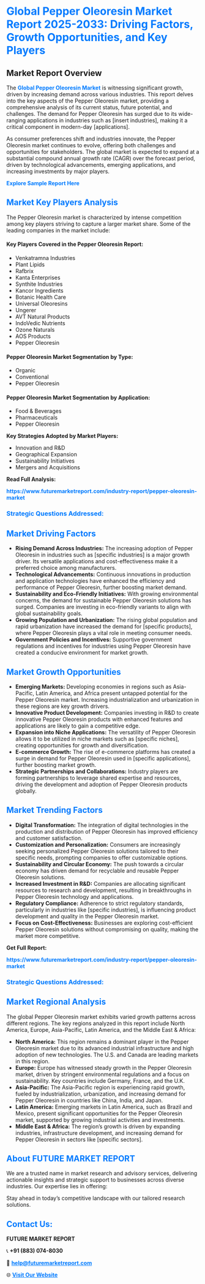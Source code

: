 <h1 style="color: #007BFF;">Global Pepper Oleoresin Market Report 2025-2033: Driving Factors, Growth Opportunities, and Key Players</h1>

<section id="overview">
<h2>Market Report Overview</h2>
<p>The <a href="https://www.futuremarketreport.com/industry-report/pepper-oleoresin-market" style="color: #007BFF; text-decoration: none;"><strong>Global Pepper Oleoresin Market</strong></a> is witnessing significant growth, driven by increasing demand across various industries. This report delves into the key aspects of the Pepper Oleoresin market, providing a comprehensive analysis of its current status, future potential, and challenges. The demand for Pepper Oleoresin has surged due to its wide-ranging applications in industries such as [insert industries], making it a critical component in modern-day [applications].</p>
<p>As consumer preferences shift and industries innovate, the Pepper Oleoresin market continues to evolve, offering both challenges and opportunities for stakeholders. The global market is expected to expand at a substantial compound annual growth rate (CAGR) over the forecast period, driven by technological advancements, emerging applications, and increasing investments by major players.</p>
</section>

<section id="overview">
<p><a href="https://www.futuremarketreport.com/request-sample/reportId=98928" style="color: #007BFF; text-decoration: none;"><strong>Explore Sample Report Here</strong></a></p>
</section>

<section id="key-players">
<h2 style="color: #007BFF;">Market Key Players Analysis</h2>
<p>The Pepper Oleoresin market is characterized by intense competition among key players striving to capture a larger market share. Some of the leading companies in the market include:</p>
<h4>Key Players Covered in the Pepper Oleoresin Report:</h4>
<ul><li>Venkatramna Industries</li><li>Plant Lipids</li><li>Rafbrix</li><li>Kanta Enterprises</li><li>Synthite Industries</li><li>Kancor Ingredients</li><li>Botanic Health Care</li><li>Universal Oleoresins</li><li>Ungerer</li><li>AVT Natural Products</li><li>IndoVedic Nutrients</li><li>Ozone Naturals</li><li>AOS Products</li><li>Pepper Oleoresin</li></ul>
<h4>Pepper Oleoresin Market Segmentation by Type:</h4>
<ul><li>Organic</li><li>Conventional</li><li>Pepper Oleoresin</li></ul>

<h4>Pepper Oleoresin Market Segmentation by Application:</h4>
<ul><li>Food &amp; Beverages</li><li>Pharmaceuticals</li><li>Pepper Oleoresin</li></ul>
<p><strong>Key Strategies Adopted by Market Players:</strong></p>
<ul>
<li>Innovation and R&D</li>
<li>Geographical Expansion</li>
<li>Sustainability Initiatives</li>
<li>Mergers and Acquisitions</li>
</ul>
</section>

<section>
<p><strong>Read Full Analysis: </strong></p><a href="https://www.futuremarketreport.com/industry-report/pepper-oleoresin-market" style="color: #007BFF; text-decoration: none;"><strong>https://www.futuremarketreport.com/industry-report/pepper-oleoresin-market</strong></a>
<h3 style="color: #007BFF;">Strategic Questions Addressed:</h3>
</section>

<section id="driving-factors">
<h2 style="color: #007BFF;">Market Driving Factors</h2>
<ul>
<li><strong>Rising Demand Across Industries:</strong> The increasing adoption of Pepper Oleoresin in industries such as [specific industries] is a major growth driver. Its versatile applications and cost-effectiveness make it a preferred choice among manufacturers.</li>
<li><strong>Technological Advancements:</strong> Continuous innovations in production and application technologies have enhanced the efficiency and performance of Pepper Oleoresin, further boosting market demand.</li>
<li><strong>Sustainability and Eco-Friendly Initiatives:</strong> With growing environmental concerns, the demand for sustainable Pepper Oleoresin solutions has surged. Companies are investing in eco-friendly variants to align with global sustainability goals.</li>
<li><strong>Growing Population and Urbanization:</strong> The rising global population and rapid urbanization have increased the demand for [specific products], where Pepper Oleoresin plays a vital role in meeting consumer needs.</li>
<li><strong>Government Policies and Incentives:</strong> Supportive government regulations and incentives for industries using Pepper Oleoresin have created a conducive environment for market growth.</li>
</ul>
</section>

<section id="growth-opportunities">
<h2 style="color: #007BFF;">Market Growth Opportunities</h2>
<ul>
<li><strong>Emerging Markets:</strong> Developing economies in regions such as Asia-Pacific, Latin America, and Africa present untapped potential for the Pepper Oleoresin market. Increasing industrialization and urbanization in these regions are key growth drivers.</li>
<li><strong>Innovative Product Development:</strong> Companies investing in R&D to create innovative Pepper Oleoresin products with enhanced features and applications are likely to gain a competitive edge.</li>
<li><strong>Expansion into Niche Applications:</strong> The versatility of Pepper Oleoresin allows it to be utilized in niche markets such as [specific niches], creating opportunities for growth and diversification.</li>
<li><strong>E-commerce Growth:</strong> The rise of e-commerce platforms has created a surge in demand for Pepper Oleoresin used in [specific applications], further boosting market growth.</li>
<li><strong>Strategic Partnerships and Collaborations:</strong> Industry players are forming partnerships to leverage shared expertise and resources, driving the development and adoption of Pepper Oleoresin products globally.</li>
</ul>
</section>

<section id="trending-factors">
<h2 style="color: #007BFF;">Market Trending Factors</h2>
<ul>
<li><strong>Digital Transformation:</strong> The integration of digital technologies in the production and distribution of Pepper Oleoresin has improved efficiency and customer satisfaction.</li>
<li><strong>Customization and Personalization:</strong> Consumers are increasingly seeking personalized Pepper Oleoresin solutions tailored to their specific needs, prompting companies to offer customizable options.</li>
<li><strong>Sustainability and Circular Economy:</strong> The push towards a circular economy has driven demand for recyclable and reusable Pepper Oleoresin solutions.</li>
<li><strong>Increased Investment in R&D:</strong> Companies are allocating significant resources to research and development, resulting in breakthroughs in Pepper Oleoresin technology and applications.</li>
<li><strong>Regulatory Compliance:</strong> Adherence to strict regulatory standards, particularly in industries like [specific industries], is influencing product development and quality in the Pepper Oleoresin market.</li>
<li><strong>Focus on Cost-Effectiveness:</strong> Businesses are exploring cost-efficient Pepper Oleoresin solutions without compromising on quality, making the market more competitive.</li>
</ul>
</section>

<section>
<p><strong>Get Full Report: </strong></p><a href="https://www.futuremarketreport.com/industry-report/pepper-oleoresin-market" style="color: #007BFF; text-decoration: none;"><strong>https://www.futuremarketreport.com/industry-report/pepper-oleoresin-market</strong></a>
<h3 style="color: #007BFF;">Strategic Questions Addressed:</h3>
</section>


<section id="regional-analysis">
<h2 style="color: #007BFF;">Market Regional Analysis</h2>
<p>The global Pepper Oleoresin market exhibits varied growth patterns across different regions. The key regions analyzed in this report include North America, Europe, Asia-Pacific, Latin America, and the Middle East & Africa:</p>
<ul>
<li><strong>North America:</strong> This region remains a dominant player in the Pepper Oleoresin market due to its advanced industrial infrastructure and high adoption of new technologies. The U.S. and Canada are leading markets in this region.</li>
<li><strong>Europe:</strong> Europe has witnessed steady growth in the Pepper Oleoresin market, driven by stringent environmental regulations and a focus on sustainability. Key countries include Germany, France, and the U.K.</li>
<li><strong>Asia-Pacific:</strong> The Asia-Pacific region is experiencing rapid growth, fueled by industrialization, urbanization, and increasing demand for Pepper Oleoresin in countries like China, India, and Japan.</li>
<li><strong>Latin America:</strong> Emerging markets in Latin America, such as Brazil and Mexico, present significant opportunities for the Pepper Oleoresin market, supported by growing industrial activities and investments.</li>
<li><strong>Middle East & Africa:</strong> The region’s growth is driven by expanding industries, infrastructure development, and increasing demand for Pepper Oleoresin in sectors like [specific sectors].</li>
</ul>
</section>

<footer>
<h2 style="color: #007BFF;">About FUTURE MARKET REPORT</h2>
<p>We are a trusted name in market research and advisory services, delivering actionable insights and strategic support to businesses across diverse industries. Our expertise lies in offering:</p>

<p>Stay ahead in today’s competitive landscape with our tailored research solutions.</p>

<h2 style="color: #007BFF;">Contact Us:</h2>
<p><strong>FUTURE MARKET REPORT</strong></p>
<p>📞 <strong>+91 (883) 074-8030</strong></p>
<p>📧 <strong><a href="mailto:help@futuremarketreport.com" style="color: #007BFF;">help@futuremarketreport.com</a></strong></p>
<p>🌐 <strong><a href="https://www.futuremarketreport.com/" style="color: #007BFF;">Visit Our Website</a></strong></p>
</footer>